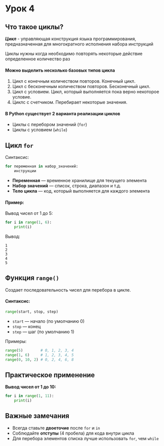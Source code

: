 # Урок 4



## Что такое циклы?

***Цикл*** - управляющая конструкция языка программирования, предназначенная для многократного исполнения набора инструкций

Циклы нужны когда необходимо повторять некоторые действие определенное количество раз

#### Можно выделить несколько базовых типов цикла
1. Цикл с конечным количеством повторов. Конечный цикл.
2. Цикл с бесконечным количеством повторов. Бесконечный цикл.
3. Цикл с условием. Цикл, который выполняется пока верно некоторое условие.
4. Циклс с счетчиком. Перебирает некоторые значения.

#### В Python существует 2 варианта реализации циклов
- Циклы с перебором значений (`for`)
- Циклы с условием (`while`)



## Цикл `for`
Синтаксис:

```python
for переменная in набор_значений:
    инструкции
```
- **Переменная** — временное хранилище для текущего элемента
- **Набор значений** — список, строка, диапазон и т.д.
- **Тело цикла** — код, который выполняется для каждого элемента

#### Пример:

Вывод чисел от 1 до 5:
   ```python
   for i in range(1, 6):
       print(i)
   ```
Вывод:
```
1
2
3
4
5
```



## Функция `range()`
Создает последовательность чисел для перебора в цикле.  
#### Синтаксис:
```python
range(start, stop, step)
```
- `start` — начало (по умолчанию 0)
- `stop` — конец
- `step` — шаг (по умолчанию 1)

Примеры:
```python
range(5)        # 0, 1, 2, 3, 4
range(1, 6)     # 1, 2, 3, 4, 5
range(0, 10, 2) # 0, 2, 4, 6, 8
```


## Практическое применение
 **Вывод чисел от 1 до 10:**
   ```python
   for i in range(1, 11):
       print(i)
   ```




## Важные замечания
- Всегда ставьте **двоеточие** после `for` и `in`
- Соблюдайте **отступы** (4 пробела) для кода внутри цикла
- Для перебора элементов списка лучше использовать `for`, чем `while`
